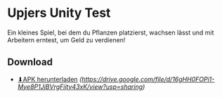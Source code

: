 # Upjers Unity Test

Ein kleines Spiel, bei dem du Pflanzen platzierst, wachsen lässt und mit Arbeitern erntest, um Geld zu verdienen!

## Download
- [⬇APK herunterladen](#) *(https://drive.google.com/file/d/16gHH0FOPi1-Mye8P1JjBVrgFijty43xK/view?usp=sharing)*

 
